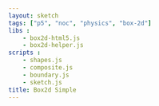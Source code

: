 ```yaml
---
layout: sketch
tags: ["p5", "noc", "physics", "box-2d"]
libs :
    - box2d-html5.js
    - box2d-helper.js
scripts : 
    - shapes.js
    - composite.js
    - boundary.js
    - sketch.js
title: Box2d Simple
---
```

